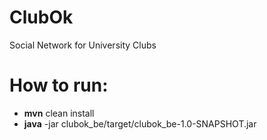 # ClubOk
Social Network for University Clubs

# How to run:
- **mvn** clean install
- **java** -jar clubok_be/target/clubok_be-1.0-SNAPSHOT.jar